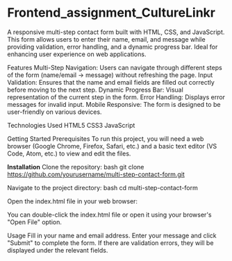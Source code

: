 # Frontend_assignment_CultureLinkr
A responsive multi-step contact form built with HTML, CSS, and JavaScript. This form allows users to enter their name, email, and message while providing validation, error handling, and a dynamic progress bar. Ideal for enhancing user experience on web applications.

Features
Multi-Step Navigation: Users can navigate through different steps of the form (name/email -> message) without refreshing the page.
Input Validation: Ensures that the name and email fields are filled out correctly before moving to the next step.
Dynamic Progress Bar: Visual representation of the current step in the form.
Error Handling: Displays error messages for invalid input.
Mobile Responsive: The form is designed to be user-friendly on various devices.

Technologies Used
HTML5
CSS3
JavaScript

Getting Started
Prerequisites
To run this project, you will need a web browser (Google Chrome, Firefox, Safari, etc.) and a basic text editor (VS Code, Atom, etc.) to view and edit the files.

**Installation**
Clone the repository:
bash
git clone https://github.com/yourusername/multi-step-contact-form.git

Navigate to the project directory:
bash
cd multi-step-contact-form

Open the index.html file in your web browser:

You can double-click the index.html file or open it using your browser's "Open File" option.

Usage
Fill in your name and email address.
Enter your message and click "Submit" to complete the form.
If there are validation errors, they will be displayed under the relevant fields.
